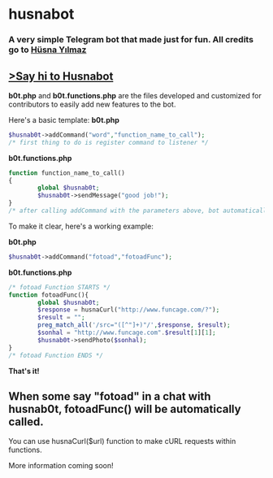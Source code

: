 # husnabot
### A very simple Telegram bot that made just for fun. All credits go to [Hüsna Yılmaz](https://github.com/arfias)
[>Say hi to Husnabot](https://telegram.me/husnabot)
---
**b0t.php** and **b0t.functions.php** are the files developed and customized for contributors to easily add new features to the bot.

Here's a basic template:
**b0t.php**
```php
$husnab0t->addCommand("word","function_name_to_call");
/* first thing to do is register command to listener */
```
**b0t.functions.php**
```php
function function_name_to_call()
{
        global $husnab0t;
        $husnab0t->sendMessage("good job!");
}
/* after calling addCommand with the parameters above, bot automatically calls the given function each time it encounters the "word"
```

To make it clear, here's a working example:

**b0t.php**
```php
$husnab0t->addCommand("fotoad","fotoadFunc");
```

**b0t.functions.php**
```php
/* fotoad Function STARTS */
function fotoadFunc(){
        global $husnab0t;
        $response = husnaCurl("http://www.funcage.com/?");
        $result = "";
        preg_match_all('/src="([^"]+)"/',$response, $result);
        $sonhal = "http://www.funcage.com".$result[1][1];
        $husnab0t->sendPhoto($sonhal);
}
/* fotoad Function ENDS */
```

**That's it!**

When some say "fotoad" in a chat with husnab0t, fotoadFunc() will be automatically called.
---

You can use husnaCurl($url) function to make cURL requests within functions.

More information coming soon!
